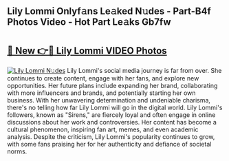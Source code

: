 ## Lily Lommi Onlyf𝚊ns Le𝚊ked N𝚞des - Part-B4f Photos Video - Hot Part Le𝚊ks Gb7fw

# <h2><a href="http://ab70254.deff.icu/?id=Lily+Lommi">🔗 New 👉🔴 Lily Lommi VIDEO Photos</a></h2>

[![Lily Lommi N𝚞des](https://i.imgur.com/rIISA9y.gif)](http://ab70254.deff.icu/?id=Lily+Lommi)
Lily Lommi's social media journey is far from over. She continues to create content, engage with her fans, and explore new opportunities. Her future plans include expanding her brand, collaborating with more influencers and brands, and potentially starting her own business. With her unwavering determination and undeniable charisma, there's no telling how far Lily Lommi will go in the digital world. Lily Lommi's followers, known as "Sirens," are fiercely loyal and often engage in online discussions about her work and controversies. Her content has become a cultural phenomenon, inspiring fan art, memes, and even academic analysis. Despite the criticism, Lily Lommi's popularity continues to grow, with some fans praising her for her authenticity and defiance of societal norms.
